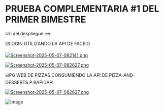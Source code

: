 # PRUEBA COMPLEMENTARIA #1 DEL PRIMER BIMESTRE
Url del despliegue ==> 

☑️LOGIN UTILIZANDO LA API DE FACEIO

[![Screenshot-2025-05-07-082141.png](https://i.postimg.cc/wBspb0gs/Screenshot-2025-05-07-082141.png)](https://postimg.cc/sByqMPBV)

[![Screenshot-2025-05-07-082627.png](https://i.postimg.cc/NMq5NyqB/Screenshot-2025-05-07-082627.png)](https://postimg.cc/7C9HhZZW)

☑️PG WEB DE PIZZAS CONSUMIENDO LA API DE PIZZA-AND-DESSERTS.P.RAPIDAPI

[![Screenshot-2025-05-07-082627.png](https://i.postimg.cc/NMq5NyqB/Screenshot-2025-05-07-082627.png)](https://postimg.cc/7C9HhZZW)

![image](https://github.com/user-attachments/assets/88b211e9-ea9b-4998-acd3-ad0f8256be5c)

